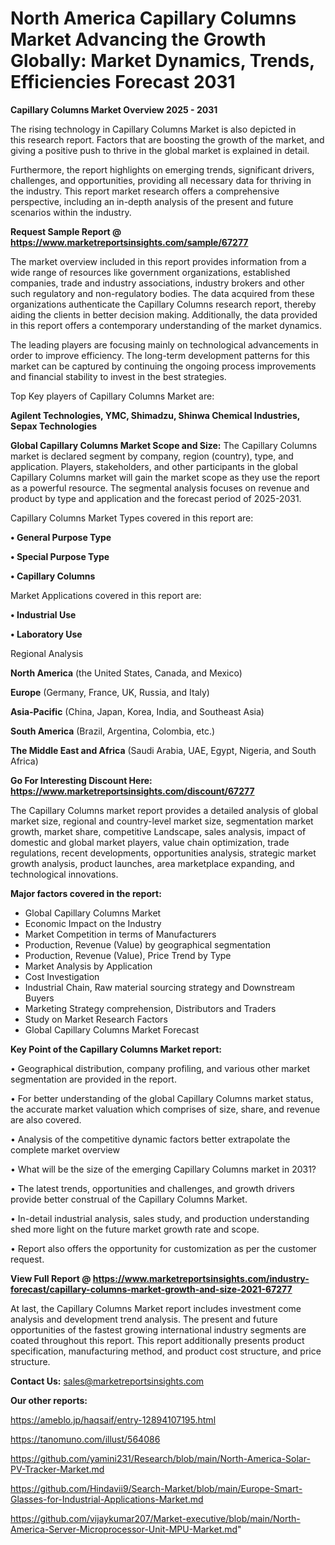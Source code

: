 # North America Capillary Columns Market Advancing the Growth Globally: Market Dynamics, Trends, Efficiencies Forecast 2031

<Strong> Capillary Columns Market Overview 2025 - 2031</strong>

The rising technology in Capillary Columns Market is also depicted in this research report. Factors that are boosting the growth of the market, and giving a positive push to thrive in the global market is explained in detail.

Furthermore, the report highlights on emerging trends, significant drivers, challenges, and opportunities, providing all necessary data for thriving in the industry. This report market research offers a comprehensive perspective, including an in-depth analysis of the present and future scenarios within the industry.

<strong>Request Sample Report @ <a href=https://www.marketreportsinsights.com/sample/67277>https://www.marketreportsinsights.com/sample/67277</a></strong>

The market overview included in this report provides information from a wide range of resources like government organizations, established companies, trade and industry associations, industry brokers and other such regulatory and non-regulatory bodies. The data acquired from these organizations authenticate the Capillary Columns research report, thereby aiding the clients in better decision making. Additionally, the data provided in this report offers a contemporary understanding of the market dynamics.

The leading players are focusing mainly on technological advancements in order to improve efficiency. The long-term development patterns for this market can be captured by continuing the ongoing process improvements and financial stability to invest in the best strategies.

Top Key players of Capillary Columns Market are:

<strong>Agilent Technologies, YMC, Shimadzu, Shinwa Chemical Industries, Sepax Technologies</strong>

<strong><b>Global Capillary Columns Market Scope and Size:</b></strong>
The Capillary Columns market is declared segment by company, region (country), type, and application. Players, stakeholders, and other participants in the global Capillary Columns market will gain the market scope as they use the report as a powerful resource. The segmental analysis focuses on revenue and product by type and application and the forecast period of 2025-2031.

Capillary Columns Market Types covered in this report are:

<strong>• General Purpose Type

• Special Purpose Type

• Capillary Columns</strong>

Market Applications covered in this report are:

<strong>• Industrial Use

• Laboratory Use</strong> 

Regional Analysis

<strong>North America</strong> (the United States, Canada, and Mexico)

<strong>Europe</strong> (Germany, France, UK, Russia, and Italy)

<strong>Asia-Pacific</strong> (China, Japan, Korea, India, and Southeast Asia)

<strong>South America</strong> (Brazil, Argentina, Colombia, etc.)

<strong>The Middle East and Africa</strong> (Saudi Arabia, UAE, Egypt, Nigeria, and South Africa)

<strong>Go For Interesting Discount Here: <a href=https://www.marketreportsinsights.com/discount/67277>https://www.marketreportsinsights.com/discount/67277</a></strong>

The Capillary Columns market report provides a detailed analysis of global market size, regional and country-level market size, segmentation market growth, market share, competitive Landscape, sales analysis, impact of domestic and global market players, value chain optimization, trade regulations, recent developments, opportunities analysis, strategic market growth analysis, product launches, area marketplace expanding, and technological innovations.

<strong><b>Major factors covered in the report:</b></strong>
<ul>
  <li>Global Capillary Columns Market </li>
  <li>Economic Impact on the Industry</li>
  <li>Market Competition in terms of Manufacturers</li>
  <li>Production, Revenue (Value) by geographical segmentation</li>
  <li>Production, Revenue (Value), Price Trend by Type</li>
  <li>Market Analysis by Application</li>
  <li>Cost Investigation</li>
  <li>Industrial Chain, Raw material sourcing strategy and Downstream Buyers</li>
  <li>Marketing Strategy comprehension, Distributors and Traders</li>
  <li>Study on Market Research Factors</li>
  <li>Global Capillary Columns Market Forecast</li>
</ul>

<strong><b>Key Point of the Capillary Columns Market report:</b></strong>

• Geographical distribution, company profiling, and various other market segmentation are provided in the report.

• For better understanding of the global Capillary Columns market status, the accurate market valuation which comprises of size, share, and revenue are also covered.

• Analysis of the competitive dynamic factors better extrapolate the complete market overview

• What will be the size of the emerging Capillary Columns market in 2031?

• The latest trends, opportunities and challenges, and growth drivers provide better construal of the Capillary Columns Market.

• In-detail industrial analysis, sales study, and production understanding shed more light on the future market growth rate and scope.

• Report also offers the opportunity for customization as per the customer request.

<strong><b>View Full Report @ <a href=https://www.marketreportsinsights.com/industry-forecast/capillary-columns-market-growth-and-size-2021-67277>https://www.marketreportsinsights.com/industry-forecast/capillary-columns-market-growth-and-size-2021-67277</a></b></strong>


At last, the Capillary Columns Market report includes investment come analysis and development trend analysis. The present and future opportunities of the fastest growing international industry segments are coated throughout this report. This report additionally presents product specification, manufacturing method, and product cost structure, and price structure.

<strong>Contact Us:</strong>
sales@marketreportsinsights.com

<strong>Our other reports:</strong>

<a href=https://ameblo.jp/haqsaif/entry-12894107195.html>https://ameblo.jp/haqsaif/entry-12894107195.html</a>

<a href=https://tanomuno.com/illust/564086>https://tanomuno.com/illust/564086</a>

<a href=https://github.com/yamini231/Research/blob/main/North-America-Solar-PV-Tracker-Market.md>https://github.com/yamini231/Research/blob/main/North-America-Solar-PV-Tracker-Market.md</a>

<a href=https://github.com/Hindavii9/Search-Market/blob/main/Europe-Smart-Glasses-for-Industrial-Applications-Market.md>https://github.com/Hindavii9/Search-Market/blob/main/Europe-Smart-Glasses-for-Industrial-Applications-Market.md</a>

<a href=https://github.com/vijaykumar207/Market-executive/blob/main/North-America-Server-Microprocessor-Unit-MPU-Market.md>https://github.com/vijaykumar207/Market-executive/blob/main/North-America-Server-Microprocessor-Unit-MPU-Market.md</a>"
